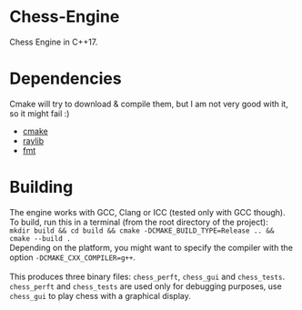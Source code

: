 # Chess-Engine

Chess Engine in C++17.

# Dependencies

Cmake will try to download & compile them, but I am not very good with it, so it might fail :)

- [cmake](https://cmake.org)
- [raylib](https://www.raylib.com/)
- [fmt](https://fmt.dev/latest/index.html)

# Building

The engine works with GCC, Clang or ICC (tested only with GCC though).
<br>To build, run this in a terminal (from the root directory of the project):
<br>`mkdir build && cd build && cmake -DCMAKE_BUILD_TYPE=Release .. && cmake --build .`
<br> Depending on the platform, you might want to specify the compiler with the option `-DCMAKE_CXX_COMPILER=g++`.
<br><br> This produces three binary files: `chess_perft`, `chess_gui` and `chess_tests`.
<br> `chess_perft` and `chess_tests` are used only for debugging purposes, use `chess_gui` to play chess with a graphical display.
